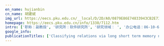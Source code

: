 ```yaml
---
en_name: hujianbin
cn_name: 胡建斌
img_url: https://eecs.pku.edu.cn/__local/D/2D/A0/0879E86E74833943CB2E732967E_9A3C38CC_BD6.vsb?e=.jpg
homepage: https://eecs.pku.edu.cn/info/1338/7112.htm
intro: ['职称：副教授', '研究所：软件研究所', '研究领域： ', '办公电话：86-10-62765809', '电子邮件：hujianbin@pku.edu.cn', '个人主页： ']
google_info: 
publicationTitles: ['Classifying relations via long short term memory networks along shortest dependency paths', 'Missing value estimation for mixed-attribute data sets', 'Convolutional neural networks over tree structures for programming language processing', 'Natural language inference by tree-based convolution and heuristic matching', 'Some discussion on the development of software technology', 'How transferable are neural networks in nlp applications?', 'Sequence to backward and forward sequences: A content-introducing approach to generative short-text conversation', 'Improved relation classification by deep recurrent neural networks with data augmentation', 'Discriminative neural sentence modeling by tree-based convolution', 'Missing data imputation by utilizing information within incomplete instances', 'Constructing virtual domain ontologies based on domain knowledge reuse', 'Deep code comment generation', 'Building program vector representations for deep learning', 'Requirement engineering in service-oriented system engineering', 'Review on the study of entanglement in quantum computation speedup', 'Modeling and analyzing the reliability and cost of service composition in the IoT: A probabilistic approach', 'Building toward capability specifications of web services based on an environment ontology', 'A bdd-based approach to verifying clone-enabled feature models’ constraints and customization', 'A systematic literature review of requirements modeling and analysis for self-adaptive systems', 'A syntax-based approach to measuring the degree of inconsistency for belief bases', 'Ontology-Based Requirements Elicitation [J]', 'A general framework for measuring inconsistency through minimal inconsistent sets', 'Domain modeling-based software engineering: a formal approach', 'Service discovery for internet of things: a context-awareness perspective', 'Internetware computing: issues and perspective', 'Ontology-based requirements elicitation', 'Measuring the blame of each formula for inconsistent prioritized knowledge bases', 'Measuring inconsistency in requirements specifications', 'Formal ontology: Foundation of domain knowledge sharing and reusing', 'TBCNN: A tree-based convolutional neural network for programming language processing', 'Handling over-fitting in test cost-sensitive decision tree learning by feature selection, smoothing and pruning', 'Modeling and verifying web services driven by requirements: An ontology-based approach', "A use case based approach to feature models' construction", 'Inconsistency measurement of software requirements specifications: An ontology-based approach', 'Building program vector representations for deep learning', 'Revisiting the meaning of requirements', 'Coupling distributed and symbolic execution for natural language queries', 'Requirement specification in pseudo-natural language in PROMIS', 'Classifying relations via long short term memory networks along shortest dependency path', 'Mining globally interesting patterns from multiple databases using kernel estimation', 'Modeling and verifying services of Internet of Things based on timed automata', 'Handling inconsistency in distributed software requirements specifications based on prioritized merging', 'On end-to-end program generation from user intention by deep neural networks', 'Recognizing entailment and contradiction by tree-based convolution', 'An ontology of problem frames for guiding problem frame specification', 'Ontology-oriented requirements analysis', 'Automatically acquiring requirements of business information systems by reusing business ontology', 'Summarizing source code with transferred api knowledge', 'A comparative study on regularization strategies for embedding-based neural networks', 'Evolving quantum circuits at the gate level with a hybrid quantum-inspired evolutionary algorithm', 'Automatically multi-paradigm requirements modeling and analyzing: An ontology-based approach', 'Requirement driven aggregation of active Internetware entities', 'Towards automatic problem decomposition: an ontology-based approach', 'Automated requirements elicitation: Combining a model-driven approach with concept reuse', 'TDL: a transformation description language from feature model to use case for automated use case derivation', 'Mining binary constraints in the construction of feature models', 'Towards a service requirements modelling ontology based on agent knowledge and intentions', 'An Approach for Specifying Capability ofWeb Services based on Environment Ontology', 'Integrating goals and problem frames in requirements analysis', 'A reinforcement learning-based framework for the generation and evolution of adaptation rules', 'From knowledge based software engineering to knowware based software engineering', 'Towards a service requirements ontology on knowledge and intention', 'Ontology-based inconsistency management of software requirements specifications', 'Backward and forward language modeling for constrained sentence generation', 'Extending the problem frames approach for capturing non-functional requirements', 'A formalism for extending the NFR Framework to support the composition of the goal trees', 'Performing projection in problem frames using scenarios', 'Beyond knowledge engineering', 'Beyond Knowledge Engineering', 'Hierarchical RNN with static sentence-level attention for text-based speaker change detection', 'Measuring the significance of inconsistency in the viewpoints framework', 'Managing software requirements changes based on negotiation-style revision', 'Compressing neural language models by sparse word representations', 'Mining class-bridge rules based on rough sets', 'Handling non-canonical software requirements based on Annotated Predicate Calculus', 'Strategic capability modelling of services', 'Modeling and specifying parametric adaptation mechanism for self-adaptive systems', 'Preliminary study of service discovery in Internet of things: Feasibility and limitation of SOA', 'A framework for the elicitation and analysis of information technology service requirements and their alignment with enterprise business goals', 'Poet: Privacy on the edge with bidirectional data transformations', 'Dptool: A tool for supporting the problem description and projection', 'A merging-based approach to handling inconsistency in locally prioritized software requirements', 'Requirement driven agent collaboration based on functional ontology and AMD', 'Distilling word embeddings: An encoding approach', 'User preference based autonomic generation of self-adaptive rules', 'Stigmergy-based construction of internetware artifacts', 'An engineerable ontology based approach for requirements elicitation in process centered problem domain', 'Modeling timing requirements in problem frames using CCSL', 'Approach for evaluating the trustworthiness of service agent', 'On constructing environment ontology for semantic web services', 'FECT: a modelling framework for automatically composing web services', 'Ontology-oriented requirements analysis', 'Lightweight semantic service modelling for IoT: an environment-based approach', 'Environment based modeling approach for services in the Internet of Things', 'Feature-oriented stigmergy-based collaborative requirements modeling: an exploratory approach for requirements elicitation and evolution based on web-enabled collective …', 'Finding optimal solution for satisficing non-functional requirements via 0-1 programming', '物联网服务发现初探: 传统 SOA 的可行性和局限性', 'From inconsistency handling to non-canonical requirements management: A logical perspective', 'Avt vector: A quantitative security requirements evaluation approach based on assets, vulnerabilities and trustworthiness of environment', 'Missing data analysis: a kernel-based multi-imputation approach', 'A Priority-based Negotiations Approach for Handling Inconsistencies in Multi-perspective Software Requirements', 'A modeling approach for service-oriented application based on extensive reuse', 'Requirements analyses integrating goals and problem analysis techniques', 'Trust analysis of web services based on a trust ontology', 'CodeSum: Translate program language to natural language', 'Capturing requirements from expected interactions between software and its interactive environment: an ontology based approach', 'Towards an ontological approach to information system security and safety requirement modeling and reuse', 'rΣ: Automated reasoning tool for non-functional requirement goal models', 'iMashup: assisting end-user programming for the service-oriented web', 'Identifying acceptable common proposals for handling inconsistent software requirements', 'Detecting of requirements inconsistency: an ontology-based approach', 'An approach of acquiring requirement information based on domain knowledge', 'A blame-based approach to generating proposals for handling inconsistency in software requirements', 'Characterizing the implementation of software non-functional requirements from probabilistic perspective', 'Towards controllable requirements engineering processes based on cybernetics', 'Web service retrieval: An approach based on context ontology', '2nd international workshop on advances and applications of problem frames', 'Managing the inconsistency of software requirements.', 'Knowledge based hierarchical software reuse', 'Xia Youming (Department of Mathematics Yunnan Normal University Kunming 650092); AN APPROACH OF ACQUIRING REQUIREMENT INFORMATION BASED ON DOMAIN KNOWLEDGE [J]', 'Toward Better Summarizing Bug Reports With Crowdsourcing Elicited Attributes', 'On early statistical requirements validation of cyber-physical space systems', 'QoS-aware service composition using blockchain-based smart contracts', 'Implementation decision making for internetware driven by quality requirements', 'Automated reasoning with goal tree models for software quality requirements', 'Web services composing by multiagent negotiation', 'Requirements driven agent collaboration', 'Web service composition: an approach using effect-based reasoning', 'Ontology-based semantic cache in AOKB', 'Deep code comment generation with hybrid lexical and syntactical information', 'Why do neural dialog systems generate short and meaningless replies? a comparison between dialog and translation', 'Petri net based test case generation for evolved specification', 'Goal model driven alternative selection: a quantitative approach', 'Tree-based convolution: A new neural architecture for sentence modeling', 'A problem oriented approach to modeling feedback loops for self-adaptive software systems', 'An approach for capturing software requirements from interactive scenarios', 'Knowledge guided software trustworthiness requirements elicitation', "CoFM: a web-based collaborative feature modeling system for internetware requirements' gathering and continual evolution", 'Assignment problem in requirements driven agent collaboration and its implementation', 'Capability description and discovery of Internetware entity', 'Summary queries for frequent itemsets mining', 'An agent-based framework supporting trust evaluation for service selection', 'Environment ontology-based capability specification for web service discovery', 'OSNET-a language for domain modeling', 'NEWCOM: An architecture description language in client/server style', 'Simplifying the formal verification of safety requirements in zone controllers through problem frames and constraint-based projection', 'Transforming timing requirements into CCSL constraints to verify cyber-physical systems', 'Improved knowledge base completion by the path-augmented transR model', 'Ontology patterns for service‐oriented software development', 'Mct: A tool for commenting programs by multimedia comments', 'Discovering domain concepts and hyponymy relations by text relevance classifying based iterative web searching', 'Reliability concerns in the problem frames approach and system reliability enhancement patterns', 'A unified use-misuse case model for capturing and analysing safety and security requirements', 'An automatic reasoning mechanism for nfr goal models', 'A Framework for Agent-Based Service-Oriented Modelling', 'Service-oriented modeling: An extensive reuse method', 'An ontology-guided process for developing problem frame specification: an example', 'Evolving quantum oracles with hybrid quantum-inspired evolutionary algorithm', 'Inconsistency-based strategy for clarifying vague software requirements', 'Automating application software generation', 'Modelling and analysing resilient cyber-physical systems', 'Smart contract-based negotiation for adaptive QoS-aware service composition', "Companies' domination in FLOSS development: an empirical study of OpenStack", 'Towards neural speaker modeling in multi-party conversation: The task, dataset, and models', 'Learning embeddings of api tokens to facilitate deep learning based program processing', 'Delaydroid: reducing tail-time energy by refactoring android apps', 'Domain hyponymy hierarchy discovery by iterative web searching and inferable semantics based concept selecting', 'Research on the merging of feature models', 'CoFM: An environment for collaborative feature modeling', 'An Agent Based Framework for Internetware Computing.', 'Elicitation of Dependability Requirements: A HAZOP-based Approach', 'Elicit the Requirements on Software Dependability: A Knowledge-Based Approach', 'Aggregation of autonomous Internetware entities', 'NIIA: nonparametric iterative imputation algorithm', 'Requirement driven service agent coalition formation and negotiation', 'An agent-based trust model for service-oriented systems', 'A method for web service description by using problem frames approach', 'Web Service Retrieval based on Environment Ontology.', 'Managing non-canonical software requirements.', 'IntelliMerge: a refactoring-aware software merging technique', 'Tree-Based Convolutional Neural Networks: Principles and Applications', 'Eliciting Activity Requirements from Crowd Using Genetic Algorithm', 'Learning high-dimensional multimedia data', 'Backward and forward language modeling for constrained natural language generation', 'Eliciting dependability requirements: a control cases based approach', 'Analyzing Early Requirements of Cyber-physical Systems through Structure and Goal Modeling', 'An approach for selecting implementation strategies of non-functional requirements', 'Requirements modeling and system reconfiguration for self-adaptation of Internetware', 'A process algebra for environment-based specification of web services', 'Unifying domain ontology with agent-oriented modeling of services', 'Towards a more fundamental explanation of constraints in feature models: A requirement-oriented approach', 'Requirement Model and Satisfiability Decision for Service Composition', 'A problem-driven collaborative approach to eliciting requirements of internetwares', 'Semantic approach for service oriented requirements modeling', 'A trust measurement mechanism for service agents', 'Service-Oriented Modeling: An Ontology-based Approach', 'A composition model of internet components based on environment transitions.', 'An experiment for showing some kind of artificial understanding', "Companies' Participation in OSS Development-An Empirical Study of OpenStack", 'Deep-AutoCoder: Learning to Complete Code Precisely with Induced Code Tokens', 'Learning to Infer API Mappings from API Documents', 'Learning sparse overcomplete word vectors without intermediate dense representations', 'Integrating Goal Model into Rule-Based Adaptation', 'Context-Aware Tree-Based Convolutional Neural Networks for Natural Language Inference', 'Tree-based convolution: A new architecture for sentence modeling', 'Towards ontological approach to eliciting risk-based security requirements', 'A knowware based infrastructure for rule based control systems in smart spaces', 'Research on the Merging of Feature Models [J]', 'Measuring software requirements evolution caused by inconsistency.', 'An approach to generating proposals for handling inconsistent software requirements', 'Enhancing use cases with subjective risk assessment', 'From use case model to service model: An environment ontology based approach', 'Principles of Practice in Multi-Agent Systems: 12th International Conference, PRIMA 2009, Nagoya, Japan, December 14-16, 2009, Proceedings', 'Verifying software requirements based on answer set programming', 'Requirement Driven Service Agent Collaboration and QoS Based Negotiation', 'A Measurement-Driven process model for managing inconsistent software requirements', 'A Scenario-Based Problem Decomposition', 'Balancing academic and industrial needs in RE courses', '3rd international workshop on advances and applications of problem frames', 'Knowledge Science, Engineering and Management', 'Some cognitive aspects of a turing test for children', 'FECT: a framework for automatic composition of Web services', 'Modeling programs hierarchically with stack-augmented LSTM', 'Detecting Code Clones with Graph Neural Networkand Flow-Augmented Abstract Syntax Tree', 'How do companies collaborate in open source ecosystems? An empirical study of OpenStack', 'Environment-Centric Self-Adaptivity for Autonomous Systems in Smart Spaces', 'Automating Consistency Verification of Safety Requirements for Railway Interlocking Systems', 'RE4CPS: Requirements Engineering for Cyber-Physical Systems', 'A Self-Attentional Neural Architecture for Code Completion with Multi-Task Learning', 'Forward and backward traceability: Requirements and challenges (Keynote)', 'Open Models: Beyond the Open Source Software Development', 'Code Generation as a Dual Task of Code Summarization', 'Bidirectional Transformations for Self-Adaptive Systems', 'Solving Pictorial Jigsaw Puzzle by Stigmergy-inspired Internet-based Human Collective Intelligence', 'Model Checking the Uncertainties in Software Systems Introduced by Intelligent Components', 'TBCNN for Dependency Trees in Natural Language Processing', 'General Framework of Tree-Based Convolutional Neural Networks (TBCNNs)', 'TBCNN for Programs’ Abstract Syntax Trees', 'TBCNN for Constituency Trees in Natural Language Processing', 'Call Graph Based Android Malware Detection with CNN', 'Learning to Generate Comments for API-Based Code Snippets', 'Knowledge Science, Engineering and Management: 10th International Conference, KSEM 2017, Melbourne, VIC, Australia, August 19-20, 2017, Proceedings', 'Towards Ontological Approach to Security Risk Analysis of Information System: Model and Architecture', 'A Feature-Driven Approach to Automated Class Diagram Construction', 'Verification Based on Hyponymy Hierarchical Characteristics for Web-Based Hyponymy Discovery', 'Requirements Engineering: First Asia Pacific Requirements Engineering Symposium, APRES 2014, Auckland, New Zealand, April 28-29, 2014, Proceedings', 'Knowware-Based Software Engineering: An Overview of its Origin, Essence, Core Techniques, and Future Development', 'A Survey on the Research of Feature Model Merging', 'extending the problem frames approach for capturing non-functional requirements', 'specifying and Composing Web services with an environment ontology-based approach', 'Vulnerability Analysis Approach To Capturing Information System Safety Threats and Requirements', 'Agent-oriented requirements analysis from scenarios', 'An Ontology based Method for Building Understandable Hierarchical Classification Structure for Software Assets Browsing.', 'Modeling in agent oriented internetware framework', 'Knowledge merging under multiple attributes', 'Strategies for complex data cube queries', 'Knowledge Science, Engineering and Management: Third International Conference, KSEM 2009, Vienna, Austria, November 25-27, 2009, Proceedings', 'Principles of Practice in Multi-Agent Systems', 'Web Services Composing by Multiagent Negotiation', 'Special issue on applications and advances in problem frames', 'Evolving Quantum Circuits for Temporal Averaging in Bulk Quantum Computation', 'Effective Strategy for Non-adjacent Quantum Gates Transformation in Quantum Circuits', 'A Method to Synthesize Boolean Quantum Circuit Based on Reed-Muller Expansions', '不仅仅是知识工程', 'Reasoning about hybrid probabilistic knowledge bases', 'PART I-AI Foundations and Technologies-Logic and Reasoning-Inconsistency-Based Strategy for Clarifying Vague Software Requirements', 'A Logical Approach for Testing Requirements.', 'Handling Inconsistent Priorities of Overlapped Requirements in Merging Viewpoints', 'Learning Fuzzy Decision Trees from Sequential and Incomplete Data', 'Software Reuse and System Evolution', 'Requirement Specification in Pseudo-Natural Language in PROMIS', 'Coupling distributed and symbolic execution for natural language queries']
---
```

